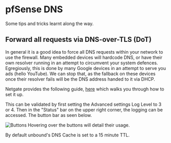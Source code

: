 # pfSense DNS

Some tips and tricks learnt along the way.

## Forward all requests via DNS-over-TLS (DoT)

In general it is a good idea to force all DNS requests within your network to use the firewall. Many embedded devices will hardcode DNS, or have their own resolver running in an attempt to circumvent your system defences. Egregiously, this is done by many Google devices in an attempt to serve you ads (hello YouTube). We can stop that, as the fallback on these devices once their resolver fails will be the DNS address handed to it via DHCP.

Netgate provides the following guide, [here](https://docs.netgate.com/pfsense/en/latest/dns/redirecting-all-dns-requests-to-pfsense.html) which walks you through how to set it up.

This can be validated by first setting the Advanced settings Log Level to 3 or 4. Then in the "Status" bar on the upper right corner, the logging can be accessed. The button bar as seen below. 

![Buttons](https://github.com/danielmichaels/dwiki/blob/master/images/pfsenseButtons.png?raw=true "pfSense button menu")
Hovering over the buttons will detail their usage.

By default unbound's DNS Cache is set to a 15 minute TTL.
